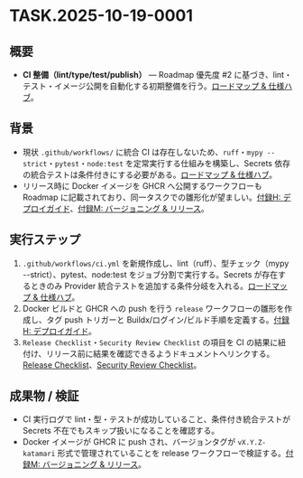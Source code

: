 # TASK.2025-10-19-0001

## 概要
- **CI 整備（lint/type/test/publish）** — Roadmap 優先度 #2 に基づき、lint・テスト・イメージ公開を自動化する初期整備を行う。[ロードマップ & 仕様ハブ](docs/ROADMAP_AND_SPECS.md)。

## 背景
- 現状 `.github/workflows/` に統合 CI は存在しないため、`ruff`・`mypy --strict`・`pytest`・`node:test` を定常実行する仕組みを構築し、Secrets 依存の統合テストは条件付きにする必要がある。[ロードマップ & 仕様ハブ](docs/ROADMAP_AND_SPECS.md)。
- リリース時に Docker イメージを GHCR へ公開するワークフローも Roadmap に記載されており、同一タスクでの雛形化が望ましい。[付録H: デプロイガイド](docs/addenda/H_Deploy_Guide.md)、[付録M: バージョニング & リリース](docs/addenda/M_Versioning_Release.md)。

## 実行ステップ
1. `.github/workflows/ci.yml` を新規作成し、lint（ruff）、型チェック（mypy --strict）、pytest、node:test をジョブ分割で実行する。Secrets が存在するときのみ Provider 統合テストを追加する条件分岐を入れる。[ロードマップ & 仕様ハブ](docs/ROADMAP_AND_SPECS.md)。
2. Docker ビルドと GHCR への push を行う `release` ワークフローの雛形を作成し、タグ push トリガーと Buildx/ログイン/ビルド手順を定義する。[付録H: デプロイガイド](docs/addenda/H_Deploy_Guide.md)。
3. `Release Checklist`・`Security Review Checklist` の項目を CI の結果に紐付け、リリース前に結果を確認できるようドキュメントへリンクする。[Release Checklist](docs/Release_Checklist.md)、[Security Review Checklist](docs/Security_Review_Checklist.md)。

## 成果物 / 検証
- CI 実行ログで lint・型・テストが成功していること、条件付き統合テストが Secrets 不在でもスキップ扱いになることを確認する。
- Docker イメージが GHCR に push され、バージョンタグが `vX.Y.Z-katamari` 形式で管理されていることを release ワークフローで検証する。[付録M: バージョニング & リリース](docs/addenda/M_Versioning_Release.md)。
